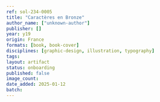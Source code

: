 ```yaml
---
ref: sol-234-0005
title: "Caractères en Bronze"
author_name: ["unknown-author"]
publisher: []
year: y19
origin: France
formats: [book, book-cover]
disciplines: [graphic-design, illustration, typography]
tags:
layout: artifact
status: onboarding
published: false
image_count:
date_added: 2025-01-12
batch:
---
```

